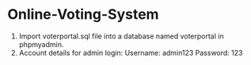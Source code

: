 # Online-Voting-System
1. Import voterportal.sql file into a database named voterportal in phpmyadmin.
2. Account details for admin login:
   Username: admin123
   Password: 123

